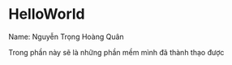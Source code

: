 # HelloWorld
Name: Nguyễn Trọng Hoàng Quân

Trong phần này sẽ là những phần mềm mình đã thành thạo được
